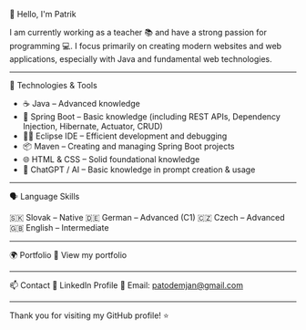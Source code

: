 👋 Hello, I'm Patrik

I am currently working as a teacher 📚 and have a strong passion for programming 💻.
I focus primarily on creating modern websites and web applications, especially with Java and fundamental web technologies.

---

💼 Technologies & Tools

- ☕ Java – Advanced knowledge
- 🌱 Spring Boot – Basic knowledge (including REST APIs, Dependency Injection, Hibernate, Actuator, CRUD)
- 🧑‍💻 Eclipse IDE – Efficient development and debugging
- 📦 Maven – Creating and managing Spring Boot projects
- 🌐 HTML & CSS – Solid foundational knowledge
- 🤖 ChatGPT / AI – Basic knowledge in prompt creation & usage

---

🗣️ Language Skills

🇸🇰 Slovak – Native
🇩🇪 German – Advanced (C1)
🇨🇿 Czech – Advanced
🇬🇧 English – Intermediate

---

🌍 Portfolio
🔗 View my portfolio

---

📫 Contact
💼 LinkedIn Profile
📧 Email: patodemjan@gmail.com

---

Thank you for visiting my GitHub profile! ⭐

